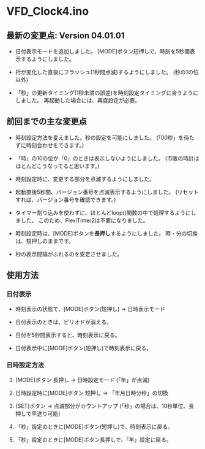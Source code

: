 # VFD_Clock4.ino

## 最新の変更点: Version 04.01.01

* 日付表示モードを追加しました。
[MODE]ボタン短押しで、時刻を5秒間表示するようにしました。

* 桁が変化した直後にフラッシュ(1秒間点滅)するようにしました。
(秒の1の位以外)

* 「秒」の更新タイミング(1秒未満の誤差)を時刻設定タイミングに合うようにしました。
再起動した場合には、再度設定が必要。



## 前回までの主な変更点

* 時刻設定方法を変えました。秒の設定を可能にしました。
(「00秒」を待たずに時刻合わせをできます。)

* 「時」の10の位が「0」のときは表示しないようにしました。
(市販の時計はほとんどこうなってると思います。)

* 時刻設定時に、変更する部分を点滅するようにしました。

* 起動直後5秒間、バージョン番号を点滅表示するようにしました。
(リセットすれば、バージョン番号を確認できます。)

* タイマー割り込みを使わずに、ほとんどloop()関数の中で処理するようにしました。
このため、FlexiTimer2は不要になりました。

* 時刻設定時は、[MODE]ボタンを**長押し**するようにしました。
時・分の切換は、短押しのままです。

* 秒の表示間隔がぶれるのを安定させました。


## 使用方法

### 日付表示

* 時刻表示の状態で、[MODE]ボタン(短押し) → 日時表示モード

* 日付表示のときは、ピリオドが消える。

* 日付を5秒間表示すると、時刻表示に戻る。

* 日付表示中に[MODE]ボタン(短押し)で時刻表示に戻る。


### 日時設定方法

1. [MODE]ボタン 長押し → 日時設定モード (「年」が点滅)

2. 日時設定時に[MODE]ボタン 短押し → 「年月日時分秒」の切換

3. [SET]ボタン → 点滅部分がカウントアップ (「秒」の場合は、10秒単位、長押しで早送り可能)

4. 「秒」設定のときに[MODE]ボタン(短押し)で、時刻表示に戻る。

5. 「秒」設定のときに[MODE]ボタン長押しで、「年」設定に戻る。
